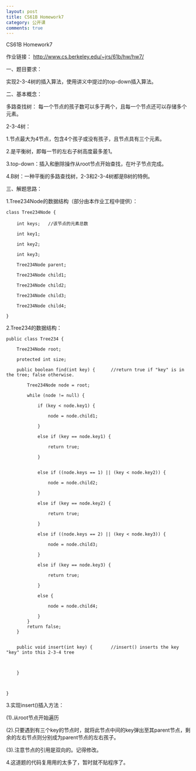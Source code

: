 ```yaml
---
layout: post
title: CS61B Homework7
category: 公开课
comments: true
---
```


CS61B Homework7




作业链接：
http://www.cs.berkeley.edu/~jrs/61b/hw/hw7/





一、题目要求：



实现2-3-4树的插入算法，使用讲义中提过的top-down插入算法。



二、基本概念：


多路查找树：
每一个节点的孩子数可以多于两个，且每一个节点还可以存储多个元素。


2-3-4树：

1.节点最大为4节点，包含4个孩子或没有孩子，且节点具有三个元素。


2.是平衡树，即每一节的左右子树高度最多差1。


3.top-down：插入和删除操作从root节点开始查找，在叶子节点完成。


4.B树：一种平衡的多路查找树，2-3和2-3-4树都是B树的特例。




三、解题思路：



1.Tree234Node的数据结构（部分由本作业工程中提供）：



	class Tree234Node {

		int keys;	//该节点的元素总数

  		int key1;

  		int key2;

  		int key3;

  		Tree234Node parent;

  		Tree234Node child1;

  		Tree234Node child2;

  		Tree234Node child3;

  		Tree234Node child4;

  	}





2.Tree234的数据结构：


	public class Tree234 {

		Tree234Node root;

		protected int size;

		public boolean find(int key) {      //return true if "key" is in the tree; false otherwise.

			Tree234Node node = root;

    		while (node != null) {

      			if (key < node.key1) {

       				node = node.child1;

      			} 

      			else if (key == node.key1) {

        			return true;

      			} 

      
     			else if ((node.keys == 1) || (key < node.key2)) {

        			node = node.child2;

      			} 

      			else if (key == node.key2) {

        			return true;

      			} 

      			else if ((node.keys == 2) || (key < node.key3)) {

        			node = node.child3;

      			} 

     		 	else if (key == node.key3) {

        			return true;

      			} 

     			else {

        			node = node.child4;

      			}
    		}
    		return false;
  		}


  		public void insert(int key) {		//insert() inserts the key "key" into this 2-3-4 tree



  		}



  	}



3.实现insert()插入方法：


(1).从root节点开始遍历


(2).只要遇到有三个key的节点时，就将此节点中间的key弹出至其parent节点，剩余的左右节点则分别成为parent节点的左右孩子。



(3).注意节点的引用是双向的。记得修改。








4.这道题的代码复用用的太多了，暂时就不贴程序了。